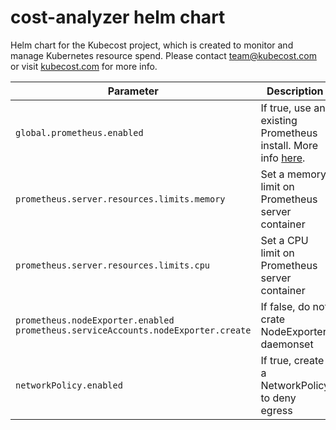 # cost-analyzer helm chart
Helm chart for the Kubecost project, which is created to monitor and manage Kubernetes resource spend. Please contact team@kubecost.com or visit [kubecost.com](http://kubecost.com) for more info.


Parameter | Description | Default
--------- | ----------- | -------
`global.prometheus.enabled` | If true, use an existing Prometheus install. More info [here](http://docs.kubecost.com/custom-prom). | `false`
`prometheus.server.resources.limits.memory` | Set a memory limit on Prometheus server container | `not set`
`prometheus.server.resources.limits.cpu` | Set a CPU limit on Prometheus server container | `not set`
`prometheus.nodeExporter.enabled` `prometheus.serviceAccounts.nodeExporter.create` | If false, do not crate NodeExporter daemonset  | `true`
`networkPolicy.enabled` | If true, create a NetworkPolicy to deny egress  | `false`

